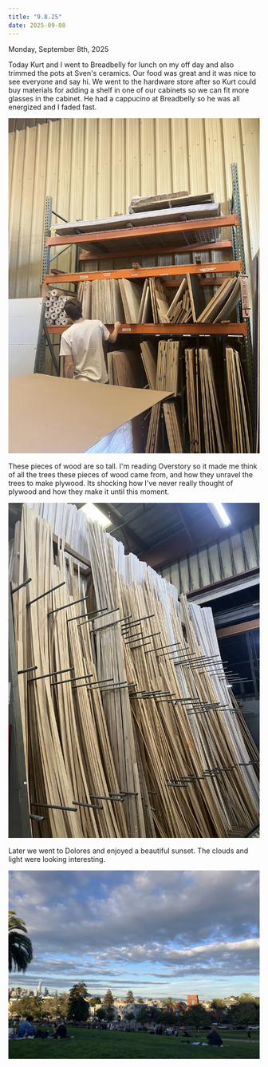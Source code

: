 ```yaml
---
title: "9.8.25"
date: 2025-09-08
---
```

Monday, September 8th, 2025

Today Kurt and I went to Breadbelly for lunch on my off day and also trimmed the pots at Sven's ceramics. Our food was great and it was nice to see everyone and say hi. We went to the hardware store after so Kurt could buy materials for adding a shelf in one of our cabinets so we can fit more glasses in the cabinet. He had a cappucino at Breadbelly so he was all energized and I faded fast.

![Image 1](./IMG_6180.jpeg)

These pieces of wood are so tall. I'm reading Overstory so it made me think of all the trees these pieces of wood came from, and how they unravel the trees to make plywood. Its shocking how I've never really thought of plywood and how they make it until this moment.

![Image 2](./IMG_6182.jpeg)

Later we went to Dolores and enjoyed a beautiful sunset. The clouds and light were looking interesting.

![Image 3](./IMG_6186.jpeg)

